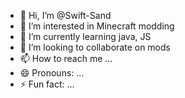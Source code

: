 - 👋 Hi, I’m @Swift-Sand
- 👀 I’m interested in Minecraft modding
- 🌱 I’m currently learning java, JS
- 💞️ I’m looking to collaborate on mods
- 📫 How to reach me ...
- 😄 Pronouns: ...
- ⚡ Fun fact: ...

<!---
Swift-Sand/Swift-Sand is a ✨ special ✨ repository because its `README.md` (this file) appears on your GitHub profile.
You can click the Preview link to take a look at your changes.
--->
